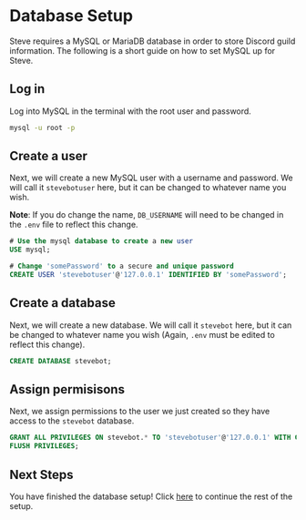 # Database Setup
Steve requires a MySQL or MariaDB database in order to store Discord guild information.  The following is a short guide on how to set MySQL up for Steve.

## Log in
Log into MySQL in the terminal with the root user and password.
```bash
mysql -u root -p
```

## Create a user
Next, we will create a new MySQL user with a username and password. We will call it `stevebotuser` here, but it can be changed to whatever name you wish.

**Note**: If you do change the name, `DB_USERNAME` will need to be changed in the `.env` file to reflect this change.

```sql
# Use the mysql database to create a new user
USE mysql;

# Change 'somePassword' to a secure and unique password 
CREATE USER 'stevebotuser'@'127.0.0.1' IDENTIFIED BY 'somePassword';
```

## Create a database
Next, we will create a new database.  We will call it `stevebot` here, but it can be changed to whatever name you wish (Again, `.env` must be edited to reflect this change).
```sql
CREATE DATABASE stevebot;
```

## Assign permisisons
Next, we assign permissions to the user we just created so they have access to the `stevebot` database.
```sql
GRANT ALL PRIVILEGES ON stevebot.* TO 'stevebotuser'@'127.0.0.1' WITH GRANT OPTION;
FLUSH PRIVILEGES;
```

## Next Steps
You have finished the database setup! Click [here](getting_started.md#running-the-bot) to continue the rest of the setup.

